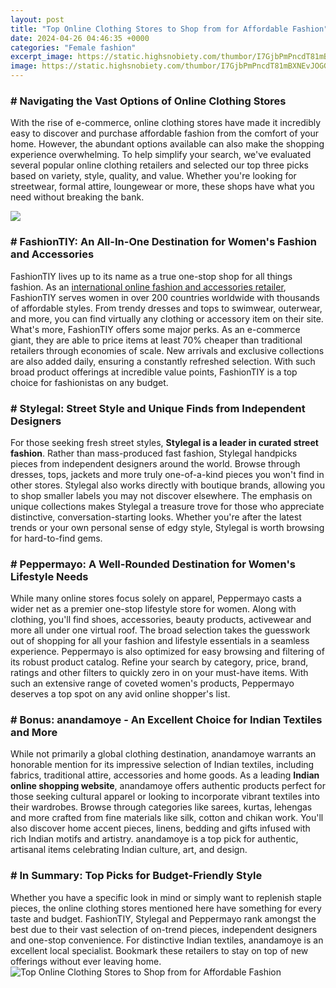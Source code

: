 ```yaml
---
layout: post
title: "Top Online Clothing Stores to Shop from for Affordable Fashion"
date: 2024-04-26 04:46:35 +0000
categories: "Female fashion"
excerpt_image: https://static.highsnobiety.com/thumbor/I7GjbPmPncdT81mBXNEvJOGG3Po=/1000x600/static.highsnobiety.com/wp-content/uploads/2018/11/16173913/best-online-stores-women-streetwear-feature.jpg
image: https://static.highsnobiety.com/thumbor/I7GjbPmPncdT81mBXNEvJOGG3Po=/1000x600/static.highsnobiety.com/wp-content/uploads/2018/11/16173913/best-online-stores-women-streetwear-feature.jpg
---
```


### # Navigating the Vast Options of Online Clothing Stores
With the rise of e-commerce, online clothing stores have made it incredibly easy to discover and purchase affordable fashion from the comfort of your home. However, the abundant options available can also make the shopping experience overwhelming. To help simplify your search, we've evaluated several popular online clothing retailers and selected our top three picks based on variety, style, quality, and value. Whether you're looking for streetwear, formal attire, loungewear or more, these shops have what you need without breaking the bank.

![](https://plaintips.com/wp-content/uploads/charlotte-russe-womens-clothing.jpg)
### # FashionTIY: An All-In-One Destination for Women's Fashion and Accessories
FashionTIY lives up to its name as a true one-stop shop for all things fashion. As an [international online fashion and accessories retailer](https://store.fi.io.vn/collection/german-shepherd), FashionTIY serves women in over 200 countries worldwide with thousands of affordable styles. From trendy dresses and tops to swimwear, outerwear, and more, you can find virtually any clothing or accessory item on their site. 
What's more, FashionTIY offers some major perks. As an e-commerce giant, they are able to price items at least 70% cheaper than traditional retailers through economies of scale. New arrivals and exclusive collections are also added daily, ensuring a constantly refreshed selection. With such broad product offerings at incredible value points, FashionTIY is a top choice for fashionistas on any budget.
### # Stylegal: Street Style and Unique Finds from Independent Designers
For those seeking fresh street styles, **Stylegal is a leader in curated street fashion**. Rather than mass-produced fast fashion, Stylegal handpicks pieces from independent designers around the world. Browse through dresses, tops, jackets and more truly one-of-a-kind pieces you won't find in other stores. 
Stylegal also works directly with boutique brands, allowing you to shop smaller labels you may not discover elsewhere. The emphasis on unique collections makes Stylegal a treasure trove for those who appreciate distinctive, conversation-starting looks. Whether you're after the latest trends or your own personal sense of edgy style, Stylegal is worth browsing for hard-to-find gems.
### # Peppermayo: A Well-Rounded Destination for Women's Lifestyle Needs
While many online stores focus solely on apparel, Peppermayo casts a wider net as a premier one-stop lifestyle store for women. Along with clothing, you'll find shoes, accessories, beauty products, activewear and more all under one virtual roof. The broad selection takes the guesswork out of shopping for all your fashion and lifestyle essentials in a seamless experience.
Peppermayo is also optimized for easy browsing and filtering of its robust product catalog. Refine your search by category, price, brand, ratings and other filters to quickly zero in on your must-have items. With such an extensive range of coveted women's products, Peppermayo deserves a top spot on any avid online shopper's list.
### # Bonus: anandamoye - An Excellent Choice for Indian Textiles and More
While not primarily a global clothing destination, anandamoye warrants an honorable mention for its impressive selection of Indian textiles, including fabrics, traditional attire, accessories and home goods. As a leading **Indian online shopping website**, anandamoye offers authentic products perfect for those seeking cultural apparel or looking to incorporate vibrant textiles into their wardrobes. 
Browse through categories like sarees, kurtas, lehengas and more crafted from fine materials like silk, cotton and chikan work. You'll also discover home accent pieces, linens, bedding and gifts infused with rich Indian motifs and artistry. anandamoye is a top pick for authentic, artisanal items celebrating Indian culture, art, and design.
### # In Summary: Top Picks for Budget-Friendly Style
Whether you have a specific look in mind or simply want to replenish staple pieces, the online clothing stores mentioned here have something for every taste and budget. FashionTIY, Stylegal and Peppermayo rank amongst the best due to their vast selection of on-trend pieces, independent designers and one-stop convenience. For distinctive Indian textiles, anandamoye is an excellent local specialist. Bookmark these retailers to stay on top of new offerings without ever leaving home.
![Top Online Clothing Stores to Shop from for Affordable Fashion](https://static.highsnobiety.com/thumbor/I7GjbPmPncdT81mBXNEvJOGG3Po=/1000x600/static.highsnobiety.com/wp-content/uploads/2018/11/16173913/best-online-stores-women-streetwear-feature.jpg)